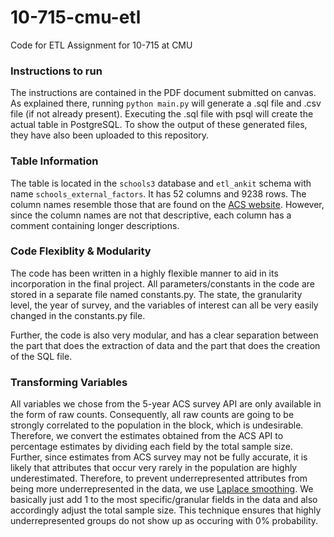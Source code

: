 # 10-715-cmu-etl
Code for ETL Assignment for 10-715 at CMU

### Instructions to run

The instructions are contained in the PDF document submitted on canvas. As explained there, running `python main.py` will generate a .sql file and .csv file (if not already present). Executing the .sql file with psql will create the actual table in PostgreSQL. To show the output of these generated files, they have also been uploaded to this repository.

### Table Information

The table is located in the `schools3` database and `etl_ankit` schema with name `schools_external_factors`. It has 52 columns and 9238 rows. The column names resemble those that are found on the [ACS website](https://api.census.gov/data/2018/acs/acs5/variables.html). However, since the column names are not that descriptive, each column has a comment containing longer descriptions.


### Code Flexiblity & Modularity

The code has been written in a highly flexible manner to aid in its incorporation in the final project. All parameters/constants in the code are stored in a separate file named constants.py. The state, the granularity level, the year of survey, and the variables of interest can all be very easily changed in the constants.py file.

Further, the code is also very modular, and has a clear separation between the part that does the extraction of data and the part that does the creation of the SQL file.

### Transforming Variables

All variables we chose from the 5-year ACS survey API are only available in the form of raw counts. Consequently, all raw counts are going to be strongly correlated to the population in the block, which is undesirable. Therefore, we convert the estimates obtained from the ACS API to percentage estimates by dividing each field by the total sample size. Further, since estimates from ACS survey may not be fully accurate, it is likely that attributes that occur very rarely in the population are highly underestimated. Therefore, to prevent underrepresented attributes from being more underrepresented in the data, we use [Laplace smoothing](https://en.wikipedia.org/wiki/Additive_smoothing). We basically just add 1 to the most specific/granular fields in the data and also accordingly adjust the total sample size. This technique ensures that highly underrepresented groups do not show up as occuring with 0% probability.
